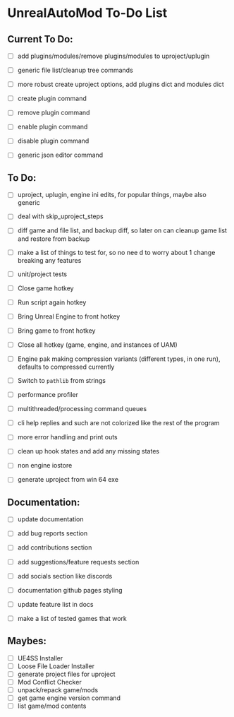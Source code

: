 # UnrealAutoMod To-Do List


## Current To Do:
- [ ] add plugins/modules/remove plugins/modules to uproject/uplugin
- [ ] generic file list/cleanup tree commands
- [ ] more robust create uproject options, add plugins dict and modules dict
- [ ] create plugin command
- [ ] remove plugin command
- [ ] enable plugin command
- [ ] disable plugin command
- [ ] generic json editor command


## To Do:
- [ ] uproject, uplugin, engine ini edits, for popular things, maybe also generic
- [ ] deal with skip_uproject_steps
- [ ] diff game and file list, and backup diff, so later on can cleanup game list and restore from backup
- [ ] make a list of things to test for, so no nee d to worry about 1 change breaking any features
- [ ] unit/project tests
- [ ] Close game hotkey
- [ ] Run script again hotkey
- [ ] Bring Unreal Engine to front hotkey
- [ ] Bring game to front hotkey
- [ ] Close all hotkey (game, engine, and instances of UAM)
- [ ] Engine pak making compression variants (different types, in one run), defaults to compressed currently
- [ ] Switch to `pathlib` from strings
- [ ] performance profiler
- [ ] multithreaded/processing command queues
- [ ] cli help replies and such are not colorized like the rest of the program
- [ ] more error handling and print outs
- [ ] clean up hook states and add any missing states
- [ ] non engine iostore
- [ ] generate uproject from win 64 exe


## Documentation:
- [ ] update documentation
- [ ] add bug reports section
- [ ] add contributions section
- [ ] add suggestions/feature requests section
- [ ] add socials section like discords
- [ ] documentation github pages styling
- [ ] update feature list in docs
- [ ] make a list of tested games that work


## Maybes:
- [ ] UE4SS Installer
- [ ] Loose File Loader Installer
- [ ] generate project files for uproject
- [ ] Mod Conflict Checker
- [ ] unpack/repack game/mods
- [ ] get game engine version command
- [ ] list game/mod contents
